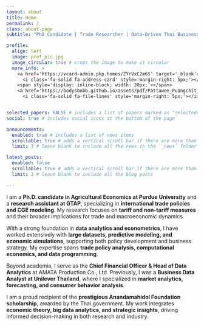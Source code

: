 ```yaml
---
layout: about
title: Home
permalink: /
class: about-page
subtitle: "PhD Candidate | Trade Researcher | Data-Driven Thai Business Owner"

profile:
  align: left
  image: prof_pic.jpg
  image_circular: true # crops the image to make it circular
  more_info: >
    <a href='https://vcard-admin.pkp.homes/ZYrVxC2m6S' target='_blank'>
      <i class='fa-solid fa-address-card' style='margin-right: 5px;'></i> Contact</a>
    <span style='display: inline-block; width: 20px;'></span> 
    <a href='https://bodysbobb.github.io/assets/pdf/Pattawee_Puangchit_CV.pdf' target='_blank'>
      <i class='fa-solid fa-file-lines' style='margin-right: 5px;'></i> CV</a>


selected_papers: FALSE # includes a list of papers marked as "selected={true}"
social: true # includes social icons at the bottom of the page

announcements:
  enabled: true # includes a list of news items
  scrollable: true # adds a vertical scroll bar if there are more than 3 news items
  limit: 3 # leave blank to include all the news in the `_news` folder

latest_posts:
  enabled: false
  scrollable: true # adds a vertical scroll bar if there are more than 3 new posts items
  limit: 3 # leave blank to include all the blog posts

---
```


I am a **Ph.D. candidate in Agricultural Economics at Purdue University** and a **research assistant at GTAP**, specializing in **international trade policies and CGE modeling**. My research focuses on **tariff and non-tariff measures** and their broader implications for trade and macroeconomic dynamics.

With a strong foundation in **data analytics and econometrics**, I have worked extensively with **large datasets, predictive modeling, and economic simulations**, supporting both policy development and business strategy. My expertise spans **trade policy analysis, computational economics, and data programming**.

Beyond academia, I serve as the **Chief Financial Officer & Head of Data Analytics** at AMATA Production Co., Ltd. Previously, I was a **Business Data Analyst at Unilever Thailand**, where I specialized in **market analytics, forecasting, and consumer behavior analysis**.

I am a proud recipient of the **prestigious Anandamahidol Foundation scholarship**, awarded by the Thai government. My work integrates **economic theory, big data analytics, and strategic insights**, driving informed decision-making in both research and industry.

